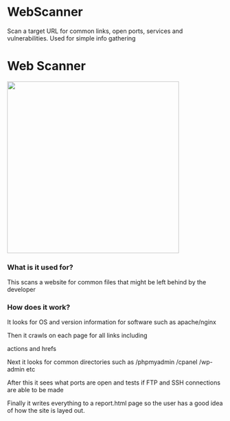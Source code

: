 # WebScanner
Scan a target URL for common links, open ports, services and vulnerabilities. Used for simple info gathering
<h1>Web Scanner</h1>
<img src="https://i.imgur.com/6vsLJVV.gif" width="400" />
<h3>What is it used for?</h3>
<p>This scans a website for common files that might be left behind by the developer</p>

<h3>How does it work?</h3>
<p>It looks for OS and version information for software such as apache/nginx</p>
<p>Then it crawls on each page for all links including <form> actions and <a> hrefs</p>
  <p>Next it looks for common directories such as /phpmyadmin /cpanel /wp-admin etc</p>
  <p>After this it sees what ports are open and tests if FTP and SSH connections are able to be made</p>
  <p>Finally it writes everything to a report.html page so the user has a good idea of how the site is layed out.</p>

